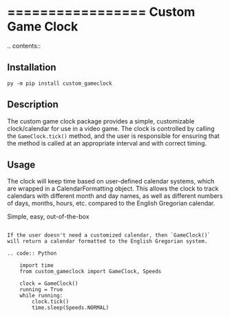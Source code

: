 =================
Custom Game Clock
=================

.. contents::

Installation
------------
`py -m pip install custom_gameclock`


Description
-----------
The custom game clock package provides a simple, customizable clock/calendar for use in a
video game. The clock is controlled by calling the `GameClock.tick()` method,
and the user is responsible for ensuring that the method is called at an appropriate interval and with correct timing.

Usage
-----
The clock will keep time based on user-defined calendar systems, which are wrapped in a CalendarFormatting object. This allows the clock to track
calendars with different month and day names, as well as different numbers of days, months, hours, etc. compared to the English Gregorian calendar.

Simple, easy, out-of-the-box
~~~~~~~~~~~~~~~~~~~~~~~~~~~~

If the user doesn't need a customized calendar, then `GameClock()` will return a calendar formatted to the English Gregorian system. 

.. code:: Python

    import time
    from custom_gameclock import GameClock, Speeds

    clock = GameClock()
    running = True
    while running:
        clock.tick()
        time.sleep(Speeds.NORMAL)